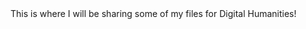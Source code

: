 <title>Welcome to My Repository!</title>
This is where I will be sharing some of my files for Digital Humanities!
